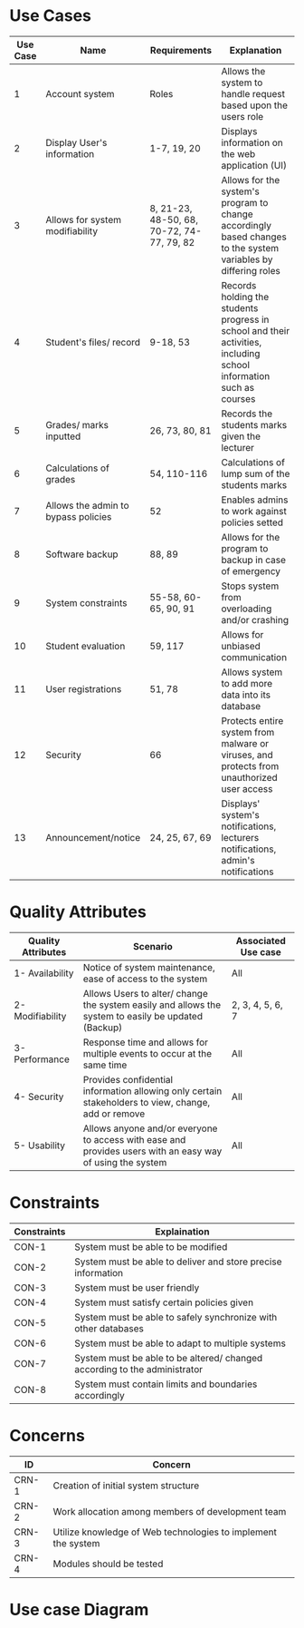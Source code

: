 # Use Cases


| Use Case | Name                                | Requirements                              | Explanation                                                                                                        |
|----------|-------------------------------------|-------------------------------------------|--------------------------------------------------------------------------------------------------------------------|
| 1        | Account system                      | Roles                                     | Allows the system to handle request based upon the users role                                                      |
| 2        | Display User's information           | 1-7, 19, 20                               | Displays information on the web application (UI)                                                                   |
| 3        | Allows for system modifiability     | 8, 21-23, 48-50, 68, 70-72, 74-77, 79, 82 | Allows for the system's program to change accordingly based changes to the system variables by differing roles      |
| 4        | Student's files/ record              | 9-18, 53                                  | Records holding the students progress in school and their activities, including school information such as courses |
| 5        | Grades/ marks inputted              | 26, 73, 80, 81                            | Records the students marks given the lecturer                                                                      |
| 6        | Calculations of grades              | 54, 110-116                               | Calculations of lump sum of the students marks                                                                     |
| 7        | Allows the admin to bypass policies | 52                                        | Enables admins to work against policies setted                                                                     |
| 8        | Software backup                     | 88, 89                                    | Allows for the program to backup in case of emergency                                                              |
| 9        | System constraints                  | 55-58, 60-65, 90, 91                      | Stops system from overloading and/or crashing                                                                      |
| 10       | Student evaluation                  | 59, 117                                   | Allows for unbiased communication                                                                                  |
| 11       | User registrations                  | 51, 78                                    | Allows system to add more data into its database                                                                   |
| 12       | Security                            | 66                                        | Protects entire system from malware or viruses, and protects from unauthorized user access                         |
| 13       | Announcement/notice                 | 24, 25, 67, 69                            | Displays' system's notifications, lecturers notifications, admin's notifications                                      |

# Quality Attributes

| Quality Attributes | Scenario                                                                                                  | Associated Use case |
|--------------------|-----------------------------------------------------------------------------------------------------------|---------------------|
| 1- Availability    | Notice of system maintenance, ease of access to the system                                                | All                 |
| 2- Modifiability   | Allows Users to alter/ change the system easily and allows the system to easily be updated (Backup)       | 2, 3, 4, 5, 6, 7    |
| 3- Performance     | Response time and allows for multiple events to occur at the same time                                    | All                 |
| 4- Security        | Provides confidential information allowing only certain stakeholders to view, change, add or remove       | All                 |
| 5- Usability       | Allows anyone and/or everyone to access with ease and provides users with an easy way of using the system | All                 |

# Constraints


| Constraints | Explaination                                                              |
|-------------|---------------------------------------------------------------------------|
| CON-1       | System must be able to be modified                                        |
| CON-2       | System must be able to deliver and store precise information              |
| CON-3       | System must be user friendly                                              |
| CON-4       | System must satisfy certain policies given                                |
| CON-5       | System must be able to safely synchronize with other databases            |
| CON-6       | System must be able to adapt to multiple systems                          |
| CON-7       | System must be able to be altered/ changed according to the administrator |
| CON-8       | System must contain limits and boundaries accordingly                     |

# Concerns

| ID    | Concern                                                       |
|-------|---------------------------------------------------------------|
| CRN-1 | Creation of initial system structure                          |
| CRN-2 | Work allocation among members of development team             |
| CRN-3 | Utilize knowledge of Web technologies to implement the system |
| CRN-4 | Modules should be tested                                      |

# Use case Diagram

